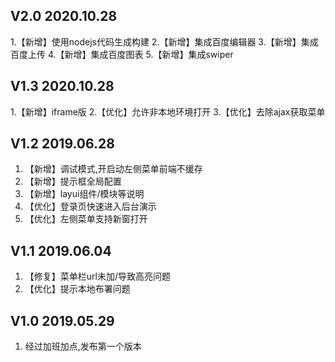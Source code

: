 ##  **V2.0** 2020.10.28

1.【新增】使用nodejs代码生成构建
2.【新增】集成百度编辑器
3.【新增】集成百度上传
4.【新增】集成百度图表
5.【新增】集成swiper

##  **V1.3** 2020.10.28

1.【新增】iframe版
2.【优化】允许非本地环境打开
3.【优化】去除ajax获取菜单

##  **V1.2** 2019.06.28

1. 【新增】调试模式,开启动左侧菜单前端不缓存
2. 【新增】提示框全局配置
3. 【新增】layui组件/模块等说明
4. 【优化】登录页快速进入后台演示
5. 【优化】左侧菜单支持新窗打开

##  **V1.1** 2019.06.04

1. 【修复】菜单栏url未加/导致高亮问题
2. 【优化】提示本地布署问题


##  **V1.0**  2019.05.29

1. 经过加班加点,发布第一个版本


